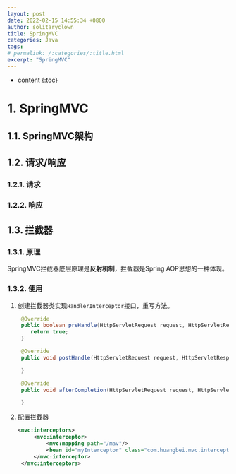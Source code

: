 ```yaml
---
layout: post
date: 2022-02-15 14:55:34 +0800
author: solitaryclown
title: SpringMVC
categories: Java
tags: 
# permalink: /:categories/:title.html
excerpt: "SpringMVC"
---
```

* content
{:toc}



# 1. SpringMVC
## 1.1. SpringMVC架构

## 1.2. 请求/响应
### 1.2.1. 请求
### 1.2.2. 响应

## 1.3. 拦截器
### 1.3.1. 原理
SpringMVC拦截器底层原理是**反射机制**，拦截器是Spring AOP思想的一种体现。


### 1.3.2. 使用
1. 创建拦截器类实现`HandlerInterceptor`接口，重写方法。
   ```java
    @Override
    public boolean preHandle(HttpServletRequest request, HttpServletResponse response, Object handler) throws Exception {
       return true;
    }

    @Override
    public void postHandle(HttpServletRequest request, HttpServletResponse response, Object handler, ModelAndView modelAndView) throws Exception {

    }

    @Override
    public void afterCompletion(HttpServletRequest request, HttpServletResponse response, Object handler, Exception ex) throws Exception {

    }
   ```
2. 配置拦截器
   ```xml
   <mvc:interceptors>
        <mvc:interceptor>
            <mvc:mapping path="/mav"/>
            <bean id="myInterceptor" class="com.huangbei.mvc.interceptor.MyInterceptor"></bean>
        </mvc:interceptor>
    </mvc:interceptors>
   ```


